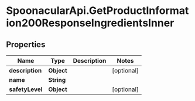 # SpoonacularApi.GetProductInformation200ResponseIngredientsInner

## Properties

Name | Type | Description | Notes
------------ | ------------- | ------------- | -------------
**description** | **Object** |  | [optional] 
**name** | **String** |  | 
**safetyLevel** | **Object** |  | [optional] 


